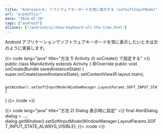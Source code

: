 ```yaml
---
title: "Androidメモ: ソフトウェアキーボードを常に表示する (setSoftInputMode)"
url: "p/p4y55j2/"
date: "2014-07-28"
tags: ["android"]
aliases: ["/android/ui/show-keyboard-all-the-time.html"]
---
```


Android アプリケーションでソフトウェアキーボードを常に表示したいときは次のように実装します。

{{< code lang="java" title="方法 1) Activity の onCreate() で設定する" >}}
public class MainActivity extends Activity {
    @Override
    public void onCreate(Bundle savedInstanceState) {
        super.onCreate(savedInstanceState);
        setContentView(R.layout.main);

        getWindow().setSoftInputMode(WindowManager.LayoutParams.SOFT_INPUT_STATE_ALWAYS_VISIBLE);
    }
}
{{< /code >}}

{{< code lang="java" title="方法 2) Dialog 表示時に設定" >}}
final AlertDialog dialog = ...;
dialog.getWindow().setSoftInputMode(WindowManager.LayoutParams.SOFT_INPUT_STATE_ALWAYS_VISIBLE);
{{< /code >}}

